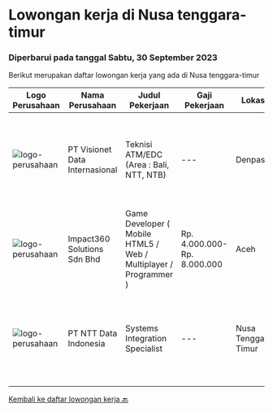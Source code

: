 
  # Lowongan kerja di Nusa tenggara-timur

  ### Diperbarui pada tanggal Sabtu, 30 September 2023

  Berikut merupakan daftar lowongan kerja yang ada di Nusa tenggara-timur

  |Logo Perusahaan | Nama Perusahaan | Judul Pekerjaan | Gaji Pekerjaan | Lokasi | Deskripsi | Tanggal diunggah | Pranala |
  | -------------- | --------------- | --------------- | --------- | --------- | -------------- | ------- | ----------- |
  |![logo-perusahaan](https://image-service-cdn.seek.com.au/a6b9a9d9debb082e30249fdb9d0753e07401180c/ee4dce1061f3f616224767ad58cb2fc751b8d2dc)|PT Visionet Data Internasional|Teknisi ATM/EDC (Area : Bali, NTT, NTB)|---|Denpasar|Deskripsi Pekerjaan :*) Menangani kebutuhan pelanggan di lokasi pelanggan agar terpenuhi SLA yang telah ditentukan.*) Menganalisa problem/case dengan...|Jumat, 08 September 2023|https://www.jobstreet.co.id/id/job/teknisi-atm-edc-area-%3A-bali-ntt-ntb-4463596?token=0~46d5b139-0f5e-40e6-bdc2-f2844da84f66&sectionRank=1&jobId=jobstreet-id-job-4463596|
|![logo-perusahaan](https://image-service-cdn.seek.com.au/cedff589ebe9d852a33989a35efb7fc721ea237a/ee4dce1061f3f616224767ad58cb2fc751b8d2dc)|Impact360 Solutions Sdn Bhd|Game Developer ( Mobile HTML5 / Web / Multiplayer / Programmer )|Rp. 4.000.000-Rp. 8.000.000|Aceh|We are hiring remote HTML5 game developers from all parts of Indonesia. If you have real experience building HTML5 games or applications, you're...|Selasa, 12 September 2023|https://www.jobstreet.co.id/id/job/game-developer-mobile-html5-web-multiplayer-programmer-5522263/origin/my?token=0~46d5b139-0f5e-40e6-bdc2-f2844da84f66&sectionRank=2&jobId=jobstreet-my-job-5522263|
|![logo-perusahaan](https://image-service-cdn.seek.com.au/5c07f6241f19f0664e51c3542e05aead1ea7cc15/ee4dce1061f3f616224767ad58cb2fc751b8d2dc)|PT NTT Data Indonesia|Systems Integration Specialist|---|Nusa Tenggara Timur|Apply nowDate: Sep 28, 2023Location: Any NTT location, KA, IN*************** { display: inline; }Company: NTT DATA ServicesReq ID: 241846 NTT DATA...|Rabu, 27 September 2023|https://www.jobstreet.co.id/id/job/systems-integration-specialist-1037057062?token=0~46d5b139-0f5e-40e6-bdc2-f2844da84f66&sectionRank=3&jobId=jobstreet-id-job-1037057062|


  [Kembali ke daftar lowongan kerja 🔙](../README.md#daftar-lowongan-kerja)
  